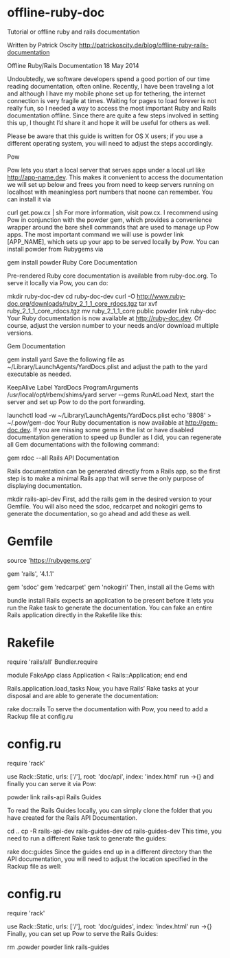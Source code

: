 # offline-ruby-doc
Tutorial or offline ruby and rails documentation

Written by Patrick Oscity
http://patrickoscity.de/blog/offline-ruby-rails-documentation


Offline Ruby/Rails Documentation
18 May 2014

Undoubtedly, we software developers spend a good portion of our time reading documentation, often online. Recently, I have been traveling a lot and although I have my mobile phone set up for tethering, the internet connection is very fragile at times. Waiting for pages to load forever is not really fun, so I needed a way to access the most important Ruby and Rails documentation offline. Since there are quite a few steps involved in setting this up, I thought I’d share it and hope it will be useful for others as well.

Please be aware that this guide is written for OS X users; if you use a different operating system, you will need to adjust the steps accordingly.

Pow

Pow lets you start a local server that serves apps under a local url like http://app-name.dev. This makes it convenient to access the documentation we will set up below and frees you from need to keep servers running on localhost with meaningless port numbers that noone can remember. You can install it via

curl get.pow.cx | sh
For more information, visit pow.cx. I recommend using Pow in conjunction with the powder gem, which provides a convenience wrapper around the bare shell commands that are used to manage up Pow apps. The most important command we will use is powder link [APP_NAME], which sets up your app to be served locally by Pow. You can install powder from Rubygems via

gem install powder
Ruby Core Documentation

Pre-rendered Ruby core documentation is available from ruby-doc.org. To serve it locally via Pow, you can do:

mkdir ruby-doc-dev
cd ruby-doc-dev
curl -O http://www.ruby-doc.org/downloads/ruby_2_1_1_core_rdocs.tgz
tar xvf ruby_2_1_1_core_rdocs.tgz
mv ruby_2_1_1_core public
powder link ruby-doc
Your Ruby documentation is now available at http://ruby-doc.dev. Of course, adjust the version number to your needs and/or download multiple versions.

Gem Documentation

gem install yard
Save the following file as ~/Library/LaunchAgents/YardDocs.plist and adjust the path to the yard executable as needed.

<?xml version="1.0" encoding="UTF-8"?>
<!DOCTYPE plist PUBLIC "-//Apple//DTD PLIST 1.0//EN" "http://www.apple.com/DTDs/PropertyList-1.0.dtd">
<plist version="1.0">
<dict>
  <key>KeepAlive</key>
  <true/>
  <key>Label</key>
  <string>YardDocs</string>
  <key>ProgramArguments</key>
  <array>
    <string>/usr/local/opt/rbenv/shims/yard</string>
      <string>server</string>
      <string>--gems</string>
  </array>
  <key>RunAtLoad</key>
  <true/>
</dict>
</plist>
Next, start the server and set up Pow to do the port forwarding.

launchctl load -w ~/Library/LaunchAgents/YardDocs.plist
echo '8808' > ~/.pow/gem-doc
Your Ruby documentation is now available at http://gem-doc.dev. If you are missing some gems in the list or have disabled documentation generation to speed up Bundler as I did, you can regenerate all Gem documentations with the following command:

gem rdoc --all
Rails API Documentation

Rails documentation can be generated directly from a Rails app, so the first step is to make a minimal Rails app that will serve the only purpose of displaying documentation.

mkdir rails-api-dev
First, add the rails gem in the desired version to your Gemfile. You will also need the sdoc, redcarpet and nokogiri gems to generate the documentation, so go ahead and add these as well.

# Gemfile

source 'https://rubygems.org'

gem 'rails', '4.1.1'

gem 'sdoc'
gem 'redcarpet'
gem 'nokogiri'
Then, install all the Gems with

bundle install
Rails expects an application to be present before it lets you run the Rake task to generate the documentation. You can fake an entire Rails application directly in the Rakefile like this:

# Rakefile

require 'rails/all'
Bundler.require

module FakeApp
  class Application < Rails::Application; end
end

Rails.application.load_tasks
Now, you have Rails’ Rake tasks at your disposal and are able to generate the documentation:

rake doc:rails
To serve the documentation with Pow, you need to add a Rackup file at config.ru

# config.ru

require 'rack'

use Rack::Static, urls: ['/'], root: 'doc/api', index: 'index.html'
run ->{}
and finally you can serve it via Pow:

powder link rails-api
Rails Guides

To read the Rails Guides locally, you can simply clone the folder that you have created for the Rails API Documentation.

cd ..
cp -R rails-api-dev rails-guides-dev
cd rails-guides-dev
This time, you need to run a different Rake task to generate the guides:

rake doc:guides
Since the guides end up in a different directory than the API documentation, you will need to adjust the location specified in the Rackup file as well:

# config.ru

require 'rack'

use Rack::Static, urls: ['/'], root: 'doc/guides', index: 'index.html'
run ->{}
Finally, you can set up Pow to serve the Rails Guides:

rm .powder
powder link rails-guides
